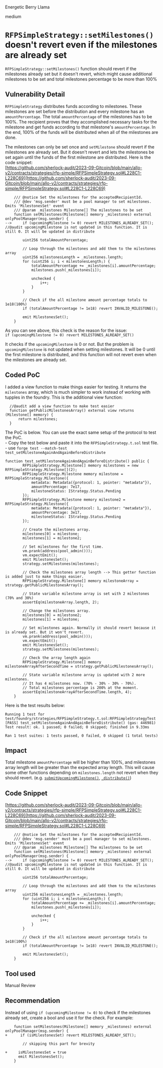 Energetic Berry Llama

medium

# `RFPSimpleStrategy::setMilestones()` doesn't revert even if the milestones are already set
`RFPSimpleStrategy::setMilestones()` function should revert if the milestones already set but it doesn't revert, which might cause additional milestones to be set and total milestones percentage to be more than 100% 

## Vulnerability Detail
`RFPSimpleStrategy` distributes funds according to milestones. These milestones are set before the distribution and every milestone has an `amountPercentage`. The total `amountPercentage` of the milestones has to be 100%. The recipient proves that they accomplished necessary tasks for the milestone and get funds according to that milestone's `amountPercentage`. In the end, 100% of the funds will be distributed when all of the milestones are done.

The milestones can only be set once and `setMilestone` should revert if the milestones are already set. But it doesn't revert and lets the milestones be set again until the funds of the first milestone are distributed. Here is the code snippet:  
[https://github.com/sherlock-audit/2023-09-Gitcoin/blob/main/allo-v2/contracts/strategies/rfp-simple/RFPSimpleStrategy.sol#L228C1-L228C69](https://github.com/sherlock-audit/2023-09-Gitcoin/blob/main/allo-v2/contracts/strategies/rfp-simple/RFPSimpleStrategy.sol#L228C1-L228C69)

```solidity
    /// @notice Set the milestones for the acceptedRecipientId.
    /// @dev 'msg.sender' must be a pool manager to set milestones. Emits 'MilestonesSet' event
    /// @param _milestones Milestone[] The milestones to be set
    function setMilestones(Milestone[] memory _milestones) external onlyPoolManager(msg.sender) {
-->     if (upcomingMilestone != 0) revert MILESTONES_ALREADY_SET(); //@audit upcomingMilestone is not updated in this function. It is still 0. It will be updated in distribute

        uint256 totalAmountPercentage;

        // Loop through the milestones and add them to the milestones array
        uint256 milestonesLength = _milestones.length;
        for (uint256 i; i < milestonesLength;) {
            totalAmountPercentage += _milestones[i].amountPercentage;
            milestones.push(_milestones[i]);

            unchecked {
                i++;
            }
        }

        // Check if the all milestone amount percentage totals to 1e18(100%)
        if (totalAmountPercentage != 1e18) revert INVALID_MILESTONE();

        emit MilestonesSet();
    }
```

As you can see above, this check is the reason for the issue:  
`if (upcomingMilestone != 0) revert MILESTONES_ALREADY_SET()`

It checks if the `upcomingMilestone` is 0 or not. But the problem is `upcomingMilestone` is not updated when setting milestones. It will be 0 until the first milestone is distributed, and this function will not revert even when the milestones are already set.

## Coded PoC
I added a view function to make things easier for testing. It returns the `milestones` array, which is much simpler to work instead of working with tupples in the foundry. This is the additional view function:

```solidity
  //@audit add a view function to make test easier
  function getPublicMilestonesArray() external view returns (Milestone[] memory) {
      return milestones;
  }
```

The PoC is below. You can use the exact same setup of the protocol to test the PoC.  
\- Copy the test below and paste it into the `RFPSimpleStrategy.t.sol` test file.  
\- use `forge test --match-test test_setMilestoneAgainAndAgainBeforeDistribute`

```solidity
function test_setMilestoneAgainAndAgainBeforeDistribute() public {
        RFPSimpleStrategy.Milestone[] memory milestones = new RFPSimpleStrategy.Milestone[](2);
        RFPSimpleStrategy.Milestone memory milestone = RFPSimpleStrategy.Milestone({
            metadata: Metadata({protocol: 1, pointer: "metadata"}),
            amountPercentage: 7e17,
            milestoneStatus: IStrategy.Status.Pending
        });
        RFPSimpleStrategy.Milestone memory milestone2 = RFPSimpleStrategy.Milestone({
            metadata: Metadata({protocol: 1, pointer: "metadata"}),
            amountPercentage: 3e17,
            milestoneStatus: IStrategy.Status.Pending
        });

        // Create the milestones array.
        milestones[0] = milestone;
        milestones[1] = milestone2;

        // Set milestones for the first time.
        vm.prank(address(pool_admin()));
        vm.expectEmit();
        emit MilestonesSet();
        strategy.setMilestones(milestones);

        // Check the milestones array length --> This getter function is added just to make things easier.
        RFPSimpleStrategy.Milestone[] memory milestoneArray = strategy.getPublicMilestonesArray();
        
        // State variable milestone array is set with 2 milestones (70% and 30%)
        assertEq(milestoneArray.length, 2);

        // Change the milestones array. 
        milestones[0] = milestone2;
        milestones[1] = milestone;

        // Set milestones again. Normally it should revert because it is already set. But it won't revert.
        vm.prank(address(pool_admin()));
        vm.expectEmit();
        emit MilestonesSet();
        strategy.setMilestones(milestones);

        // Check the array length again
        RFPSimpleStrategy.Milestone[] memory milestoneArrayAfterSecondTime = strategy.getPublicMilestonesArray();
        
        // State variable milestone array is updated with 2 more milestones. 
        // It has 4 milestones now. (70% - 30% - 30% - 70%).
        // Total milestones percentage is 200% at the moment.
        assertEq(milestoneArrayAfterSecondTime.length, 4);
    }
```

Here is the test results below:

```solidity
Running 1 test for test/foundry/strategies/RFPSimpleStrategy.t.sol:RFPSimpleStrategyTest
[PASS] test_setMilestoneAgainAndAgainBeforeDistribute() (gas: 446981)
Test result: ok. 1 passed; 0 failed; 0 skipped; finished in 9.33ms
 
Ran 1 test suites: 1 tests passed, 0 failed, 0 skipped (1 total tests)
```

## Impact
Total milestone `amountPercentage` will be higher than 100%, and milestones array length will be greater than the expected array length. This will cause some other functions depending on `milestones.length` not revert when they should revert. (e.g. [`submitUpcomingMilestone()`](https://github.com/sherlock-audit/2023-09-Gitcoin/blob/main/allo-v2/contracts/strategies/rfp-simple/RFPSimpleStrategy.sol#L260), [`_distribute()`](https://github.com/sherlock-audit/2023-09-Gitcoin/blob/main/allo-v2/contracts/strategies/rfp-simple/RFPSimpleStrategy.sol#L425))

## Code Snippet
[https://github.com/sherlock-audit/2023-09-Gitcoin/blob/main/allo-v2/contracts/strategies/rfp-simple/RFPSimpleStrategy.sol#L228C1-L228C69](https://github.com/sherlock-audit/2023-09-Gitcoin/blob/main/allo-v2/contracts/strategies/rfp-simple/RFPSimpleStrategy.sol#L228C1-L228C69)

```solidity
    /// @notice Set the milestones for the acceptedRecipientId.
    /// @dev 'msg.sender' must be a pool manager to set milestones. Emits 'MilestonesSet' event
    /// @param _milestones Milestone[] The milestones to be set
    function setMilestones(Milestone[] memory _milestones) external onlyPoolManager(msg.sender) {
-->     if (upcomingMilestone != 0) revert MILESTONES_ALREADY_SET(); //@audit upcomingMilestone is not updated in this function. It is still 0. It will be updated in distribute

        uint256 totalAmountPercentage;

        // Loop through the milestones and add them to the milestones array
        uint256 milestonesLength = _milestones.length;
        for (uint256 i; i < milestonesLength;) {
            totalAmountPercentage += _milestones[i].amountPercentage;
            milestones.push(_milestones[i]);

            unchecked {
                i++;
            }
        }

        // Check if the all milestone amount percentage totals to 1e18(100%)
        if (totalAmountPercentage != 1e18) revert INVALID_MILESTONE();

        emit MilestonesSet();
    }
```

## Tool used

Manual Review

## Recommendation
Instead of using `if (upcomingMilestone != 0)` to check if the milestones already set, create a bool and use it for the check.
For example:
```solidity
    function setMilestones(Milestone[] memory _milestones) external onlyPoolManager(msg.sender) {
+      if (isMilestonesSet) revert MILESTONES_ALREADY_SET();

        // skipping this part for brevity 

+     isMilestonesSet = true  
      emit MilestonesSet();
    }
```